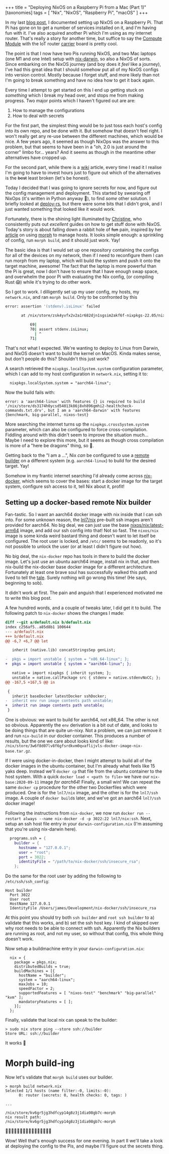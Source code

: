 +++
title = "Deploying NixOS on a Raspberry Pi from a Mac (Part 1)"
[taxonomies]
tags = [ "Nix", "NixOS", "Raspberry Pi", "macOS" ]
+++

In my last [blog post][PrevBlogPost], I documented setting up NixOS on a Raspberry Pi. That Pi has gone on to get a number of services installed on it, and I'm having fun with it. I've also acquired another Pi which I'm using as my internet router. That's really a story for another time, but suffice to say the [Compute Module][ComputeModule] with the IoT router [carrier][IoTRouter] board is pretty cool.

The point is that I now have two Pis running NixOS, and two Mac laptops (one M1 and one Intel) setup with [nix-darwin][NixDarwin], so also a NixOS of sorts. Since embarking on the NixOS journey (and boy does it _feel_ like a journey), I've had this great idea that I should somehow put all of my NixOS configs into version control. Mostly because I forget stuff, and more likely than not I'm going to break something and have no idea how to get it back again.

Every time I attempt to get started on this I end up getting stuck on _something_ which I break my head over, and stops me from making progress. Two major points which I haven't figured out are are:
1. How to manage the configurations
2. How to deal with secrets

For the first part, the simplest thing would be to just toss each host's config into its own repo, and be done with it. But somehow that doesn't feel right. I won't really get any re-use between the different machines, which would be nice. A few years ago, it seemed as though NixOps was the answer to this problem, but that seems to have been in a "oh, 2.0 is just around the corner" limbo for... years? And it seems as though in the meantime other alternatives have cropped up.

For the second part, while there is a [wiki][SecretsWiki] article, every time I read it I realise I'm going to have to invest hours just to figure out which of the alternatives is the ~~best~~ least broken (let's be honest).

Today I decided that I was going to ignore secrets for now, and figure out the config management and deployment. This started by swearing off NixOps (it's written in Python anyway 🤢), to find _some_ other solution. I briefly looked at [deploy-rs][DeployRs], but there were some bits that I didn't grok, and I just wanted something that looked like it would work.

Fortunately, there is the shining light illuminated by [Christine][Christine], who consistently puts out _excellent_ guides on how to get stuff done with NixOS. Today's story is about falling down a rabbit hole of ~~fun~~ pain, inspired by her [article][XeMorphArticle] on using [morph][Morph] to manage hosts. It looks simple enough: a sprinkling of config, run `morph build`, and it should just work. Yay!

The basic idea is that I would set up one repository containing the configs for all of the devices on my network, then if I need to reconfigure them I can run morph from my laptop, which will build the system and push it onto the target machine, awesome! The fact that the laptop is more powerful than the Pi is great, now I don't have to ensure that I have enough swap space, and overwhelm the poor Pi with evaluating the Nix config, (or compiling Rust 😱) while it's trying to do other work.

So I got to work. I dilligently set up my user config, my hosts, my `network.nix`, and ran `morph build`. Only to be confronted by this

```bash
error: assertion '(stdenv).isLinux' failed

       at /nix/store/zsk4yvfx2v2a1r682djn1sgsim2akf6f-nixpkgs-22.05/nixpkgs/pkgs/os-specific/linux/kernel/generic.nix:70:1:

           69|
           70| assert stdenv.isLinux;
             | ^
           71|
``` 

That's not what I expected. We're wanting to deploy _to_ Linux from Darwin, and NixOS doesn't want to build the kernel on MacOS. Kinda makes sense, but don't people do this? Shouldn't this just work?

A search retrieved the `nixpkgs.localSystem.system` configuration parameter, which I can add to my host configuration in `network.nix`, setting it to:

```
  nixpkgs.localSystem.system = "aarch64-linux";
```

Now the build fails with:

```
error: a 'aarch64-linux' with features {} is required to build '/nix/store/ds3174h0ycsd54013k86j8xh896gmhi2-healthcheck-commands.txt.drv', but I am a 'aarch64-darwin' with features {benchmark, big-parallel, nixos-test}
```

More searching the internet turns up the `nixpkgs.crossSystem.system` parameter, which can also be configured to force cross-compilation. Fiddling around with this didn't seem to improve the situation much... Maybe I need to explore this more, but it seems as though cross compilation is more of a "here be dragons" thing, so 🤷.

Getting back to the "I am a ...", Nix _can_ be configured to use a [remote builder][RemoteBuilder] on a different system (e.g. `aarch64-linux`) to build for the desired target. Yay!

Somehow in my frantic internet searching I'd already come across [nix-docker][NixDocker], which seems to cover the bases: start a docker image for the target system, configure ssh access to it, tell Nix about it, profit!

## Setting up a docker-based remote Nix builder

Fan-tastic. So I want an aarch64 docker image with nix inside that I can ssh into. For some unknown reason, the [lnl7/nix][LnL7NixDocker] pre-built ssh images aren't provided for aarch64. No big deal, we can just use the base [nixos/nix:latest-arm64][NixOsNixDocker] image, and add our ssh config into that! Not so fast. The `nixos/nix` image is some kinda weird bastard thing and doesn't want to let itself be configured. The root user is locked, and `/etc/` seems to be readonly, so it's not possible to unlock the user (or at least I didn't figure out how).

No big deal, the `nix-docker` repo has tools in there to build the docker image. Let's just use an ubuntu aarch64 image, install nix in that, and then nix-build the nix-docker base docker image for a different architecture. Fortunately at least one brave soul has successfully walked this path and lived to tell the [tale][BraveSoul]. Surely nothing will go wrong this time! (He says, beginning to sob).

It didn't work at first. The pain and anguish that I experienced motivated me to write this blog post.

A few hundred words, and a couple of tweaks later, I did get it to build. The following patch to `nix-docker` shows the changes I made:

```patch
diff --git a/default.nix b/default.nix
index c256af5..a85d8b1 100644
--- a/default.nix
+++ b/default.nix
@@ -6,7 +6,7 @@ let

   inherit (native.lib) concatStringsSep genList;

-  pkgs = import unstable { system = "x86_64-linux"; };
+  pkgs = import unstable { system = "aarch64-linux"; };

   native = import nixpkgs { inherit system; };
   unstable = native.callPackage src { stdenv = native.stdenvNoCC; };
@@ -167,5 +167,5 @@ in

 {
   inherit baseDocker latestDocker sshDocker;
-  inherit env run image contents path unstable;
+  inherit run image contents path unstable;
 }
```

One is obvious: we want to build for aarch64, not x86_64. The other is not so obvious. Apparently the `env` derivation is a bit out of date, and looks to be doing things that are quite un-nixy. Not a problem, we can just remove it and run `nix-build` in our docker container. This produces a number of results, but the one we care about looks kind of like: `/nix/store/3w6f8d07lv8f6gfsrdkvm0qvaflijvls-docker-image-nix-base.tar.gz`.

If I were using docker-in-docker, then I might attempt to build all of the docker images in the ubuntu container, but I'm already what feels like 15 yaks deep. Instead we'll `docker cp` that file from the ubuntu container to the host system. With a quick `docker load < <path to file>` we have our `nix-base:2020-09-11` image _for aarch64_! Finally, a small win! We can repeat the same `docker cp` procedure for the other two Dockerfiles which were produced. One is for the `lnl7/nix` image, and the other is for the `lnl7/ssh` image. A couple of `docker build`s later, and we've got an aarch64 `lnl7/ssh` docker image!

Following the instructions from `nix-docker`, we now run `docker run --restart always --name nix-docker -d -p 3022:22 lnl7/nix:ssh`. Next, setup an ssh host file entry in your `darwin-configuration.nix` (I'm assuming that you're using nix-darwin here).

```nix
  programs.ssh = {
    builder = {
      hostname = "127.0.0.1";
      user = "root";
      port = 3022;
      identityFile = "/path/to/nix-docker/ssh/insecure_rsa";
    };
```

Do the same for the root user by adding the following to `/etc/ssh/ssh_config`:

```
Host builder
  Port 3022
  User root
  HostName 127.0.0.1
  IdentityFile /Users/james/Development/nix-docker/ssh/insecure_rsa
```

At this point you should try both `ssh builder` and `root ssh builder` to a) validate that this works, and b) set the ssh host key. I kind of skipped over why root needs to be able to connect with ssh. Apparently the Nix builders are running as root, and not my user, so without that config, this whole thing doesn't work.

Now setup a buildmachine entry in your `darwin-configuration.nix`:

```
  nix = {
    package = pkgs.nix;
    distributedBuilds = true;
    buildMachines = [{
      hostName = "builder";
      system = "aarch64-linux";
      maxJobs = 10;
      speedFactor = 2;
      supportedFeatures = [ "nixos-test" "benchmark" "big-parallel" "kvm" ];
      mandatoryFeatures = [ ];
    }];
  };
```

Finally, validate that local nix can speak to the builder:

```
> sudo nix store ping --store ssh://builder
Store URL: ssh://builder
```

It works 🎉

# Morph build-ing

Now let's validate that `morph build` uses our builder.

```
> morph build network.nix
Selected 1/1 hosts (name filter:-0, limits:-0):
	  0: router (secrets: 0, health checks: 0, tags: )

...

/nix/store/kv6gr5jg3hdfcyp14g8z3j1dia98gb7c-morph
nix result path:
/nix/store/kv6gr5jg3hdfcyp14g8z3j1dia98gb7c-morph
```

🎉🎉🎉🎉🎉🎉🎉🎉🎉🎉🎉🎉🎉🎉🎉🎉

Wow! Well that's enough success for one evening. In part II we'll take a look at deploying the config to the Pis, and maybe I'll figure out the secrets thing.


[PrevBlogPost]: https://jamesguthrie.ch/blog/nixos-on-raspberry-pi/
[ComputeModule]: https://www.raspberrypi.com/products/compute-module-4/?variant=raspberry-pi-cm4001000
[IoTRouter]: https://wiki.dfrobot.com/Compute_Module_4_IoT_Router_Board_Mini_SKU_DFR0767
[NixDarwin]: https://github.com/LnL7/nix-darwin
[SecretsWiki]: https://nixos.wiki/wiki/Comparison_of_secret_managing_schemes
[Christine]: https://xeiaso.net/
[XeMorphArticle]: https://xeiaso.net/blog/morph-setup-2021-04-25
[Morph]: https://github.com/DBCDK/morph
[DeployRs]: https://github.com/serokell/deploy-rs
[RemoteBuilder]: https://nixos.org/manual/nix/stable/advanced-topics/distributed-builds.html
[NixDocker]: https://github.com/LnL7/nix-docker
[LnL7NixDocker]: https://hub.docker.com/r/lnl7/nix
[NixOsNixDocker]: https://hub.docker.com/r/nixos/nix
[BraveSoul]: https://github.com/NixOS/nix/issues/4219#issuecomment-917673219
